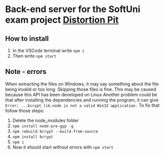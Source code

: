 # Back-end server for the SoftUni exam project [Distortion Pit](https://github.com/StefanZagarov/exam-workshop)

## How to install
1. In the VSCode terminal write `npm i`
2. Then write `npm start`

## Note - errors
When extracting the files on Windows, it may say something about the file being invalid or too long. Skipping those files is fine. This may be caused because this API has been developed on Linux
Another problem could be that after installing the dependencies and running the program, it can give `Error: ...bcrypt_lib.node is not a valid Win32 application.`
To fix that follow those steps:
1. Delete the node_modules folder 
2. `npm install node-pre-gyp -g` 
3. `npm rebuild bcrypt --build-from-source` 
4. `npm install bcrypt` 
5. `npm i` 
6. Now it should start without errors with `npm start`
